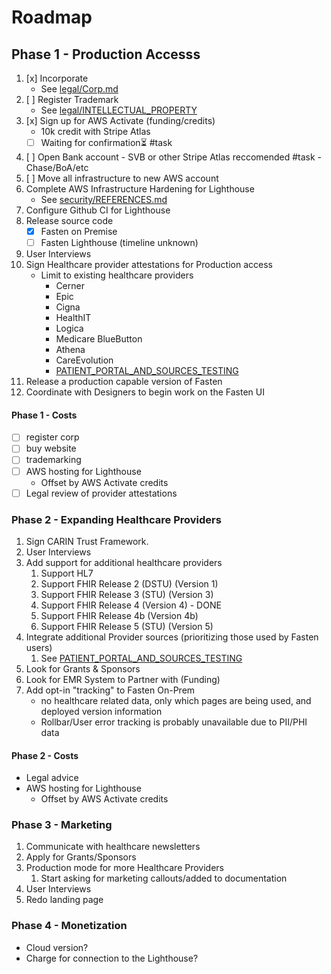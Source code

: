 # Roadmap


## Phase 1 - Production Accesss

1. [x] Incorporate 
	- See [legal/Corp.md](./legal/Corp.md)
2. [ ] Register Trademark
	- See [legal/INTELLECTUAL_PROPERTY](legal/INTELLECTUAL_PROPERTY.md)
3. [x] Sign up for AWS Activate (funding/credits)
	- 10k credit with Stripe Atlas
	- [ ] Waiting for confirmation⏳  #task
4. [ ] Open Bank account
		- SVB or other Stripe Atlas reccomended #task
		- Chase/BoA/etc
5. [ ] Move all infrastructure to new AWS account
1. Complete AWS Infrastructure Hardening for Lighthouse
	- See [security/REFERENCES.md](security/REFERENCES.md)
2. Configure Github CI for Lighthouse
3. Release source code
	- [x] Fasten on Premise
	- [ ] Fasten Lighthouse (timeline unknown)
4. User Interviews
5. Sign Healthcare provider attestations for Production access
	- Limit to existing healthcare providers
		- Cerner
		- Epic
		- Cigna
		- HealthIT
		- Logica
		- Medicare BlueButton
		- Athena
		- CareEvolution
		- [PATIENT_PORTAL_AND_SOURCES_TESTING](PATIENT_PORTAL_AND_SOURCES_TESTING.md)
6. Release a production capable version of Fasten
7. Coordinate with Designers to begin work on the Fasten UI


#### Phase 1 - Costs
- [ ] register corp
- [ ] buy website
- [ ] trademarking
- [ ] AWS hosting for Lighthouse
	- Offset by AWS Activate credits
- [ ] Legal review of provider attestations

### Phase 2 - Expanding Healthcare Providers

1. Sign CARIN Trust Framework. 
2. User Interviews 
3. Add support for additional healthcare providers
	1. Support HL7
	2. Support FHIR Release 2 (DSTU) (Version 1)
	3. Support FHIR Release 3 (STU) (Version 3)
	4. Support FHIR Release 4 (Version 4) - DONE
	5. Support FHIR Release 4b (Version 4b)
	6. Support FHIR Release 5 (STU) (Version 5)
4. Integrate additional Provider sources (prioritizing those used by Fasten users)
	1. See [PATIENT_PORTAL_AND_SOURCES_TESTING](PATIENT_PORTAL_AND_SOURCES_TESTING.md)
5. Look for Grants & Sponsors
6. Look for EMR System to Partner with (Funding)
7. Add opt-in "tracking" to Fasten On-Prem
	- no healthcare related data, only which pages are being used, and deployed version information
	- Rollbar/User error tracking is probably unavailable due to PII/PHI data


#### Phase 2 - Costs 
- Legal advice
- AWS hosting for Lighthouse
	- Offset by AWS Activate credits


### Phase 3 - Marketing 
1. Communicate with healthcare newsletters
2. Apply for Grants/Sponsors
3. Production mode for more Healthcare Providers
	1. Start asking for marketing callouts/added to documentation
4. User Interviews
5. Redo landing page

### Phase 4 - Monetization
- Cloud version?
- Charge for connection to the Lighthouse?